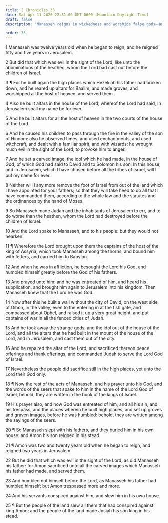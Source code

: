 ```yaml
---
title: 2 Chronicles 33
date: Sat Apr 11 2020 22:51:00 GMT-0600 (Mountain Daylight Time)
draft: false
description: "Manasseh reigns in wickedness and worships false gods—He is taken captive into Assyria—He repents and serves the Lord—Amon reigns in unrighteousness and is slain."

order: 33
---
```

    
1 Manasseh was twelve years old when he began to reign, and he reigned fifty and five years in Jerusalem.

2 But did that which was evil in the sight of the Lord, like unto the abominations of the heathen, whom the Lord had cast out before the children of Israel.

3 ¶ For he built again the high places which Hezekiah his father had broken down, and he reared up altars for Baalim, and made groves, and worshipped all the host of heaven, and served them.

4 Also he built altars in the house of the Lord, whereof the Lord had said, In Jerusalem shall my name be for ever.

5 And he built altars for all the host of heaven in the two courts of the house of the Lord.

6 And he caused his children to pass through the fire in the valley of the son of Hinnom: also he observed times, and used enchantments, and used witchcraft, and dealt with a familiar spirit, and with wizards: he wrought much evil in the sight of the Lord, to provoke him to anger.

7 And he set a carved image, the idol which he had made, in the house of God, of which God had said to David and to Solomon his son, In this house, and in Jerusalem, which I have chosen before all the tribes of Israel, will I put my name for ever.

8 Neither will I any more remove the foot of Israel from out of the land which I have appointed for your fathers; so that they will take heed to do all that I have commanded them, according to the whole law and the statutes and the ordinances by the hand of Moses.

9 So Manasseh made Judah and the inhabitants of Jerusalem to err, and to do worse than the heathen, whom the Lord had destroyed before the children of Israel.

10 And the Lord spake to Manasseh, and to his people: but they would not hearken.

11 ¶ Wherefore the Lord brought upon them the captains of the host of the king of Assyria, which took Manasseh among the thorns, and bound him with fetters, and carried him to Babylon.

12 And when he was in affliction, he besought the Lord his God, and humbled himself greatly before the God of his fathers.

13 And prayed unto him: and he was entreated of him, and heard his supplication, and brought him again to Jerusalem into his kingdom. Then Manasseh knew that the Lord he was God.

14 Now after this he built a wall without the city of David, on the west side of Gihon, in the valley, even to the entering in at the fish gate, and compassed about Ophel, and raised it up a very great height, and put captains of war in all the fenced cities of Judah.

15 And he took away the strange gods, and the idol out of the house of the Lord, and all the altars that he had built in the mount of the house of the Lord, and in Jerusalem, and cast them out of the city.

16 And he repaired the altar of the Lord, and sacrificed thereon peace offerings and thank offerings, and commanded Judah to serve the Lord God of Israel.

17 Nevertheless the people did sacrifice still in the high places, yet unto the Lord their God only.

18 ¶ Now the rest of the acts of Manasseh, and his prayer unto his God, and the words of the seers that spake to him in the name of the Lord God of Israel, behold, they are written in the book of the kings of Israel.

19 His prayer also, and how God was entreated of him, and all his sin, and his trespass, and the places wherein he built high places, and set up groves and graven images, before he was humbled: behold, they are written among the sayings of the seers.

20 ¶ So Manasseh slept with his fathers, and they buried him in his own house: and Amon his son reigned in his stead.

21 ¶ Amon was two and twenty years old when he began to reign, and reigned two years in Jerusalem.

22 But he did that which was evil in the sight of the Lord, as did Manasseh his father: for Amon sacrificed unto all the carved images which Manasseh his father had made, and served them.

23 And humbled not himself before the Lord, as Manasseh his father had humbled himself; but Amon trespassed more and more.

24 And his servants conspired against him, and slew him in his own house.

25 ¶ But the people of the land slew all them that had conspired against king Amon; and the people of the land made Josiah his son king in his stead.
